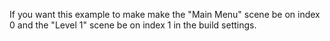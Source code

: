 If you want this example to make make the "Main Menu" scene be on index 0 and the "Level 1" scene be on index 1 in the build settings.